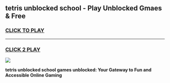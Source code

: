 
## tetris unblocked school - Play Unblocked Gmaes & Free
<h3>
<a href="https://news.freeplayer.one?title=tetris_unblocked_school&ref=23F">CLICK TO PLAY</a></h3>
<hr>

<h3>
<a href="https://news.freeplayer.one?title=tetris_unblocked_school&ref=23F">CLICK 2 PLAY</a>
  
</h3>

<a href="https://news.freeplayer.one?title=tetris_unblocked_school&ref=23F/"><img src="https://clearcache.store/games.png"></a>


**tetris unblocked school games unblocked: Your Gateway to Fun and Accessible Online Gaming**
